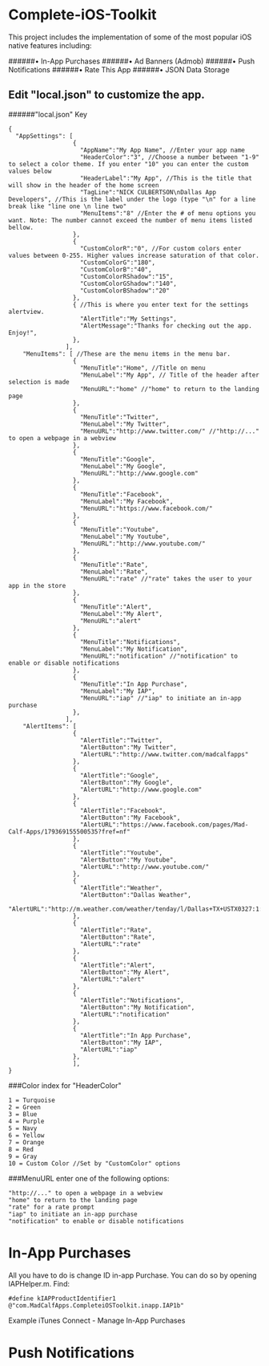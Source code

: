 # Complete-iOS-Toolkit
This project includes the implementation of some of the most popular iOS native features including: 

######• In-App Purchases
######• Ad Banners (Admob) 
######• Push Notifications
######• Rate This App
######• JSON Data Storage

## Edit "local.json" to customize the app.

######"local.json" Key
<pre><code>{
  "AppSettings": [
                  {
                    "AppName":"My App Name", //Enter your app name
                    "HeaderColor":"3", //Choose a number between "1-9" to select a color theme. If you enter "10" you can enter the custom values below
                    "HeaderLabel":"My App", //This is the title that will show in the header of the home screen
                    "TagLine":"NICK CULBERTSON\nDallas App Developers", //This is the label under the logo (type "\n" for a line break like "line one \n line two"
                    "MenuItems":"8" //Enter the # of menu options you want. Note: The number cannot exceed the number of menu items listed bellow.
                  },
                  {
                    "CustomColorR":"0", //For custom colors enter values between 0-255. Higher values increase saturation of that color.
                    "CustomColorG":"180",
                    "CustomColorB":"40",
                    "CustomColorRShadow":"15",
                    "CustomColorGShadow":"140",
                    "CustomColorBShadow":"20"
                  },
                  { //This is where you enter text for the settings alertview.
                    "AlertTitle":"My Settings",
                    "AlertMessage":"Thanks for checking out the app. Enjoy!",
                  },
                ],
    "MenuItems": [ //These are the menu items in the menu bar.
                  {
                    "MenuTitle":"Home", //Title on menu 
                    "MenuLabel":"My App", // Title of the header after selection is made
                    "MenuURL":"home" //"home" to return to the landing page
                  },
                  {
                    "MenuTitle":"Twitter",
                    "MenuLabel":"My Twitter",
                    "MenuURL":"http://www.twitter.com/" //"http://..." to open a webpage in a webview
                  },
                  {
                    "MenuTitle":"Google",
                    "MenuLabel":"My Google",
                    "MenuURL":"http://www.google.com"
                  },
                  {
                    "MenuTitle":"Facebook",
                    "MenuLabel":"My Facebook",
                    "MenuURL":"https://www.facebook.com/"
                  },
                  {
                    "MenuTitle":"Youtube",
                    "MenuLabel":"My Youtube",
                    "MenuURL":"http://www.youtube.com/"
                  },
                  {
                    "MenuTitle":"Rate",
                    "MenuLabel":"Rate",
                    "MenuURL":"rate" //"rate" takes the user to your app in the store
                  },
                  {
                    "MenuTitle":"Alert",
                    "MenuLabel":"My Alert",
                    "MenuURL":"alert" 
                  },
                  {
                    "MenuTitle":"Notifications",
                    "MenuLabel":"My Notification",
                    "MenuURL":"notification" //"notification" to enable or disable notifications
                  },
                  {
                    "MenuTitle":"In App Purchase",
                    "MenuLabel":"My IAP",
                    "MenuURL":"iap" //"iap" to initiate an in-app purchase
                  },
                ],
    "AlertItems": [
                  {
                    "AlertTitle":"Twitter",
                    "AlertButton":"My Twitter",
                    "AlertURL":"http://www.twitter.com/madcalfapps"
                  },
                  {
                    "AlertTitle":"Google",
                    "AlertButton":"My Google",
                    "AlertURL":"http://www.google.com"
                  },
                  {
                    "AlertTitle":"Facebook",
                    "AlertButton":"My Facebook",
                    "AlertURL":"https://www.facebook.com/pages/Mad-Calf-Apps/179369155500535?fref=nf"
                  },
                  {
                    "AlertTitle":"Youtube",
                    "AlertButton":"My Youtube",
                    "AlertURL":"http://www.youtube.com/"
                  },
                  {
                    "AlertTitle":"Weather",
                    "AlertButton":"Dallas Weather",
                    "AlertURL":"http://m.weather.com/weather/tenday/l/Dallas+TX+USTX0327:1:US"
                  },
                  {
                    "AlertTitle":"Rate",
                    "AlertButton":"Rate",
                    "AlertURL":"rate"
                  },
                  {
                    "AlertTitle":"Alert",
                    "AlertButton":"My Alert",
                    "AlertURL":"alert"
                  },
                  {
                    "AlertTitle":"Notifications",
                    "AlertButton":"My Notification",
                    "AlertURL":"notification"
                  },
                  {
                    "AlertTitle":"In App Purchase",
                    "AlertButton":"My IAP",
                    "AlertURL":"iap"
                  },
                  ],
}</code></pre>


###Color index for "HeaderColor"
<pre><code>1 = Turquoise
2 = Green
3 = Blue
4 = Purple
5 = Navy
6 = Yellow
7 = Orange
8 = Red
9 = Gray
10 = Custom Color //Set by "CustomColor" options
</code></pre>


###MenuURL enter one of the following options:
<pre><code>"http://..." to open a webpage in a webview
"home" to return to the landing page
"rate" for a rate prompt
"iap" to initiate an in-app purchase
"notification" to enable or disable notifications
</code></pre>


# In-App Purchases
All you have to do is change ID in-app Purchase. You can do so by opening IAPHelper.m. Find:

`#define kIAPProductIdentifier1 @"com.MadCalfApps.CompleteiOSToolkit.inapp.IAP1b"`

Example iTunes Connect - Manage In-App Purchases

# Push Notifications


